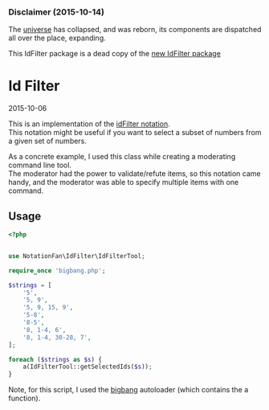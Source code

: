### Disclaimer (2015-10-14)

The 
[universe](https://github.com/lingtalfi/universe/) 
has collapsed, and was reborn, its components are dispatched all over the place, expanding.

This IdFilter package is a dead copy of the 
[new IdFilter package](https://github.com/lingtalfi/NotationFan/tree/master/IdFilter)



Id Filter
========================
2015-10-06



This is an implementation of the [idFilter notation](https://github.com/lingtalfi/universe/blob/master/planets/NotationFan/IdFilter/notation.idFilter.eng.md).<br>
This notation might be useful if you want to select a subset of numbers from a given set of numbers.<br>

As a concrete example, I used this class while creating a moderating command line tool.<br>
The moderator had the power to validate/refute items, so this notation came handy, and 
the moderator was able to specify multiple items with one command.


Usage
---------


```php
<?php


use NotationFan\IdFilter\IdFilterTool;

require_once 'bigbang.php';

$strings = [
    '5',
    '5, 9',
    '5, 9, 15, 9',
    '5-8',
    '8-5',
    '8, 1-4, 6',
    '8, 1-4, 30-28, 7',
];

foreach ($strings as $s) {
    a(IdFilterTool::getSelectedIds($s));
}


```


Note, for this script, 
I used the [bigbang](https://github.com/lingtalfi/universe/blob/master/planets/TheScientist/convention.portableAutoloader.eng.md)
autoloader (which contains the a function). 



